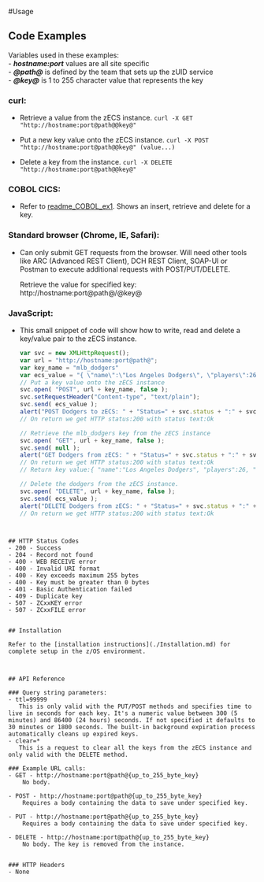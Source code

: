 #Usage

## Code Examples

Variables used in these examples:  
    - **_hostname:port_** values are all site specific  
    - **_@path@_** is defined by the team that sets up the zUID service  
    - **_@key@_** is 1 to 255 character value that represents the key

### curl:
- Retrieve a value from the zECS instance.
```curl -X GET "http://hostname:port@path@@key@"```
	
- Put a new key value onto the zECS instance.
```curl -X POST "http://hostname:port@path@@key@" (value...)```
	
- Delete a key from the instance.
```curl -X DELETE "http://hostname:port@path@@key@"```
	
### COBOL CICS:
- Refer to [readme_COBOL_ex1](./readme_COBOL_ex1.md). Shows an insert, retrieve and delete for a key.
	
### Standard browser (Chrome, IE, Safari):
- Can only submit GET requests from the browser. Will need other tools like ARC (Advanced REST Client), DCH REST Client, SOAP-UI or Postman to execute additional requests with POST/PUT/DELETE.
	
	Retrieve the value for specified key:
	http://hostname:port@path@/@key@
	
### JavaScript:
- This small snippet of code will show how to write, read and delete a key/value pair to the zECS instance.
	
    ```javascript
	var svc = new XMLHttpRequest();
	var url = "http://hostname:port@path@";
	var key_name = "mlb_dodgers"
	var ecs_value = "{ \"name\":\"Los Angeles Dodgers\", \"players\":26, \"salaries\":248606156, \"won_world_series\" : true }";
	// Put a key value onto the zECS instance
	svc.open( "POST", url + key_name, false );
	svc.setRequestHeader("Content-type", "text/plain");
	svc.send( ecs_value );
	alert("POST Dodgers to zECS: " + "Status=" + svc.status + ":" + svc.statusText + "\nResponse=" + svc.responseText );
	// On return we get HTTP status:200 with status text:Ok
	
	// Retrieve the mlb_dodgers key from the zECS instance
	svc.open( "GET", url + key_name, false );
	svc.send( null );
	alert("GET Dodgers from zECS: " + "Status=" + svc.status + ":" + svc.statusText + "\nResponse=" + svc.responseText );
	// On return we get HTTP status:200 with status text:Ok
	// Return key value:{ "name":"Los Angeles Dodgers", "players":26, "salaries":248606156, "won_world_series" : true }
	
	// Delete the dodgers from the zECS instance.
	svc.open( "DELETE", url + key_name, false );
	svc.send( ecs_value );
	alert("DELETE Dodgers from zECS: " + "Status=" + svc.status + ":" + svc.statusText + "\nResponse=" + svc.responseText );
	// On return we get HTTP status:200 with status text:Ok
```


## HTTP Status Codes
- 200 - Success
- 204 - Record not found
- 400 - WEB RECEIVE error
- 400 - Invalid URI format
- 400 - Key exceeds maximum 255 bytes
- 400 - Key must be greater than 0 bytes
- 401 - Basic Authentication failed
- 409 - Duplicate key
- 507 - ZCxxKEY error
- 507 - ZCxxFILE error
    

## Installation

Refer to the [installation instructions](./Installation.md) for complete setup in the z/OS environment.



## API Reference

### Query string parameters:
- ttl=99999
   This is only valid with the PUT/POST methods and specifies time to live in seconds for each key. It's a numeric value between 300 (5 minutes) and 86400 (24 hours) seconds. If not specified it defaults to 30 minutes or 1800 seconds. The built-in background expiration process automatically cleans up expired keys. 
- clear=*
   This is a request to clear all the keys from the zECS instance and only valid with the DELETE method.

### Example URL calls:
- GET - http://hostname:port@path@{up_to_255_byte_key}
	No body.
	
- POST - http://hostname:port@path@{up_to_255_byte_key}
	Requires a body containing the data to save under specified key.
	
- PUT - http://hostname:port@path@{up_to_255_byte_key}
	Requires a body containing the data to save under specified key.

- DELETE - http://hostname:port@path@{up_to_255_byte_key}
	No body. The key is removed from the instance.

	
### HTTP Headers
- None
